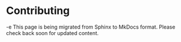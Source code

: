 # Contributing
-e 
This page is being migrated from Sphinx to MkDocs format.
Please check back soon for updated content.
